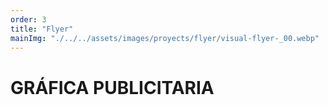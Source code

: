 ```yaml
---
order: 3
title: "Flyer"
mainImg: "./../../assets/images/proyects/flyer/visual-flyer-_00.webp"
---
```


# GRÁFICA PUBLICITARIA
